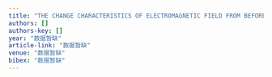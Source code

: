 ```yaml
---
title: "THE CHANGE CHARACTERISTICS OF ELECTROMAGNETIC FIELD FROM BEFORE TO AFTER WENCHUAN Ms8. 0 EARTHQUAKE"
authors: []
authors-key: []
year: "数据暂缺"
article-link: "数据暂缺"
venue: "数据暂缺"
bibex: "数据暂缺"
---
```


